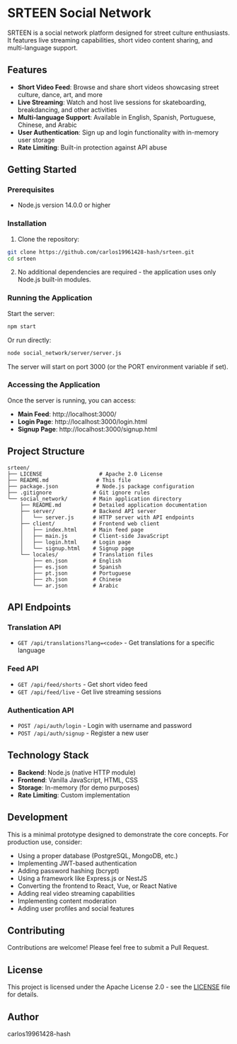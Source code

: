 # SRTEEN Social Network

SRTEEN is a social network platform designed for street culture enthusiasts. It features live streaming capabilities, short video content sharing, and multi-language support.

## Features

- **Short Video Feed**: Browse and share short videos showcasing street culture, dance, art, and more
- **Live Streaming**: Watch and host live sessions for skateboarding, breakdancing, and other activities
- **Multi-language Support**: Available in English, Spanish, Portuguese, Chinese, and Arabic
- **User Authentication**: Sign up and login functionality with in-memory user storage
- **Rate Limiting**: Built-in protection against API abuse

## Getting Started

### Prerequisites

- Node.js version 14.0.0 or higher

### Installation

1. Clone the repository:
```bash
git clone https://github.com/carlos19961428-hash/srteen.git
cd srteen
```

2. No additional dependencies are required - the application uses only Node.js built-in modules.

### Running the Application

Start the server:
```bash
npm start
```

Or run directly:
```bash
node social_network/server/server.js
```

The server will start on port 3000 (or the PORT environment variable if set).

### Accessing the Application

Once the server is running, you can access:

- **Main Feed**: http://localhost:3000/
- **Login Page**: http://localhost:3000/login.html
- **Signup Page**: http://localhost:3000/signup.html

## Project Structure

```
srteen/
├── LICENSE                  # Apache 2.0 License
├── README.md               # This file
├── package.json            # Node.js package configuration
├── .gitignore             # Git ignore rules
└── social_network/        # Main application directory
    ├── README.md          # Detailed application documentation
    ├── server/            # Backend API server
    │   └── server.js      # HTTP server with API endpoints
    ├── client/            # Frontend web client
    │   ├── index.html     # Main feed page
    │   ├── main.js        # Client-side JavaScript
    │   ├── login.html     # Login page
    │   └── signup.html    # Signup page
    └── locales/           # Translation files
        ├── en.json        # English
        ├── es.json        # Spanish
        ├── pt.json        # Portuguese
        ├── zh.json        # Chinese
        └── ar.json        # Arabic
```

## API Endpoints

### Translation API
- `GET /api/translations?lang=<code>` - Get translations for a specific language

### Feed API
- `GET /api/feed/shorts` - Get short video feed
- `GET /api/feed/live` - Get live streaming sessions

### Authentication API
- `POST /api/auth/login` - Login with username and password
- `POST /api/auth/signup` - Register a new user

## Technology Stack

- **Backend**: Node.js (native HTTP module)
- **Frontend**: Vanilla JavaScript, HTML, CSS
- **Storage**: In-memory (for demo purposes)
- **Rate Limiting**: Custom implementation

## Development

This is a minimal prototype designed to demonstrate the core concepts. For production use, consider:

- Using a proper database (PostgreSQL, MongoDB, etc.)
- Implementing JWT-based authentication
- Adding password hashing (bcrypt)
- Using a framework like Express.js or NestJS
- Converting the frontend to React, Vue, or React Native
- Adding real video streaming capabilities
- Implementing content moderation
- Adding user profiles and social features

## Contributing

Contributions are welcome! Please feel free to submit a Pull Request.

## License

This project is licensed under the Apache License 2.0 - see the [LICENSE](LICENSE) file for details.

## Author

carlos19961428-hash
